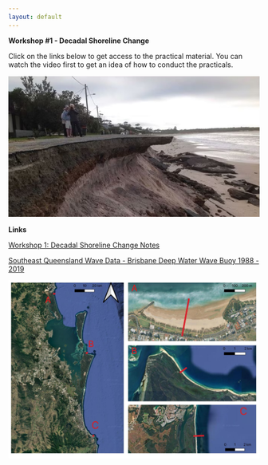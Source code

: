 ```yaml
---
layout: default
---
```


**Workshop #1 - Decadal Shoreline Change**

Click on the links below to get access to the practical material. You can watch the video first to get an idea of how to conduct the practicals.

![jimmys beach](assets/jimmys_beach_erosion.jpeg)

<!--![map of beach locations](assets/map_locations.jpg) -->

**Links**

[Workshop 1: Decadal Shoreline Change Notes](https://www.notion.so/Workshop-1-Chronic-Shoreline-Change-20f6f8acd3fa8007a8e2c7119cb22388?source=copy_link)

[Southeast Queensland Wave Data - Brisbane Deep Water Wave Buoy 1988 - 2019](assets/brisbane_waves_1988_2019.xlsx)


![map of beach locations](assets/map_locations.jpg)

<!-- [People](./people.html)

[Research](./projects.html)

[Media and Publications](./publications.html)

[Datasets](./data.html)

[Teaching](./teaching.html)

[Available Honours and Masters Projects](./student_projects)

[Other interests](./other.html) -->

